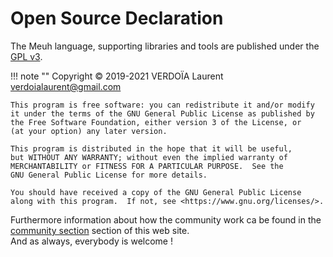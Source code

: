 # Open Source Declaration

The Meuh language, supporting libraries and tools are published under the [GPL v3](../gpl-3.0/).

!!! note ""
    Copyright © 2019-2021 VERDOÏA Laurent <verdoialaurent@gmail.com>

    This program is free software: you can redistribute it and/or modify
    it under the terms of the GNU General Public License as published by
    the Free Software Foundation, either version 3 of the License, or
    (at your option) any later version.

    This program is distributed in the hope that it will be useful,
    but WITHOUT ANY WARRANTY; without even the implied warranty of
    MERCHANTABILITY or FITNESS FOR A PARTICULAR PURPOSE.  See the
    GNU General Public License for more details.

    You should have received a copy of the GNU General Public License
    along with this program.  If not, see <https://www.gnu.org/licenses/>.

Furthermore information about how the community work ca be found in the [community section](../community) section of this web site.  
And as always, everybody is welcome !
